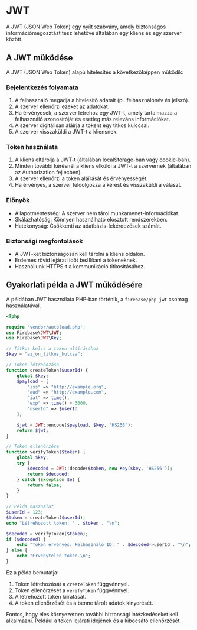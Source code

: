 # JWT

A JWT (JSON Web Token) egy nyílt szabvány, amely biztonságos információmegosztást tesz lehetővé általában egy kliens és egy szerver között.

## A JWT működése

A JWT (JSON Web Token) alapú hitelesítés a következőképpen működik:

### Bejelentkezés folyamata

1. A felhasználó megadja a hitelesítő adatait (pl. felhasználónév és jelszó).
2. A szerver ellenőrzi ezeket az adatokat.
3. Ha érvényesek, a szerver létrehoz egy JWT-t, amely tartalmazza a felhasználó azonosítóját és esetleg más releváns információkat.
4. A szerver digitálisan aláírja a tokent egy titkos kulccsal.
5. A szerver visszaküldi a JWT-t a kliensnek.

### Token használata

1. A kliens eltárolja a JWT-t (általában localStorage-ban vagy cookie-ban).
2. Minden további kérésnél a kliens elküldi a JWT-t a szervernek (általában az Authorization fejlécben).
3. A szerver ellenőrzi a token aláírását és érvényességét.
4. Ha érvényes, a szerver feldolgozza a kérést és visszaküldi a választ.

### Előnyök

- Állapotmentesség: A szerver nem tárol munkamenet-információkat.
- Skálázhatóság: Könnyen használható elosztott rendszerekben.
- Hatékonyság: Csökkenti az adatbázis-lekérdezések számát.

### Biztonsági megfontolások

- A JWT-ket biztonságosan kell tárolni a kliens oldalon.
- Érdemes rövid lejárati időt beállítani a tokeneknek.
- Használjunk HTTPS-t a kommunikáció titkosításához.

## Gyakorlati példa a JWT működésére

A példában JWT használata PHP-ban történik, a `firebase/php-jwt` csomag használatával.

```php
<?php

require 'vendor/autoload.php';
use Firebase\JWT\JWT;
use Firebase\JWT\Key;

// Titkos kulcs a token aláírásához
$key = "az_ön_titkos_kulcsa";

// Token létrehozása
function createToken($userId) {
    global $key;
    $payload = [
        "iss" => "http://example.org",
        "aud" => "http://example.com",
        "iat" => time(),
        "exp" => time() + 3600,
        "userId" => $userId
    ];

    $jwt = JWT::encode($payload, $key, 'HS256');
    return $jwt;
}

// Token ellenőrzése
function verifyToken($token) {
    global $key;
    try {
        $decoded = JWT::decode($token, new Key($key, 'HS256'));
        return $decoded;
    } catch (Exception $e) {
        return false;
    }
}

// Példa használat
$userId = 123;
$token = createToken($userId);
echo "Létrehozott token: " . $token . "\n";

$decoded = verifyToken($token);
if ($decoded) {
    echo "Token érvényes. Felhasználó ID: " . $decoded->userId . "\n";
} else {
    echo "Érvénytelen token.\n";
}
```

Ez a példa bemutatja:

1. Token létrehozását a `createToken` függvénnyel.
2. Token ellenőrzését a `verifyToken` függvénnyel.
3. A létrehozott token kiíratását.
4. A token ellenőrzését és a benne tárolt adatok kinyerését.

Fontos, hogy éles környezetben további biztonsági intézkedéseket kell alkalmazni. Például a token lejárati idejének és a kibocsátó ellenőrzését.